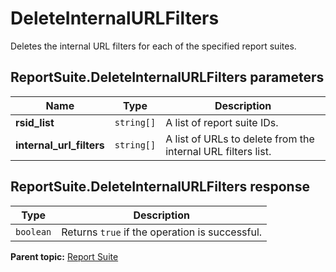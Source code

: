 # DeleteInternalURLFilters

Deletes the internal URL filters for each of the specified report suites.

## ReportSuite.DeleteInternalURLFilters parameters

|Name|Type|Description|
|----|----|-----------|
|**rsid_list** |`string[]` |A list of report suite IDs.|
|**internal_url_filters** |`string[]` |A list of URLs to delete from the internal URL filters list.|

## ReportSuite.DeleteInternalURLFilters response

|Type|Description|
|----|-----------|
|`boolean` |Returns `true` if the operation is successful.|

**Parent topic:** [Report Suite](../../methods/report_suite/r_methods_reportsuite.md)

